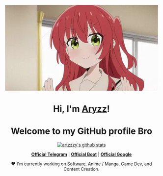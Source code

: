 <p align="center">
  <a href="https://www.google.com"><img src="kita-ikuyo-rap.webp" alt="Banner"></a>
</p>

<h1 align="center">Hi, I'm <a href="https://www.google.com">Aryzz</a>!</h1>
<h1 align="center">Welcome to my GitHub profile Bro</h1>

<p align="center">
  <a href="https://github.com/artzzzy"><img src="https://github-readme-stats.vercel.app/api?username=artzzzy&hide_border=true&show_icons=true" alt="artzzzy's github stats"></a>
</p>

<p align="center">
  <strong><a href="https://t.me/DarkSpecterr">Official Telegram</a></strong> |
  <strong><a href="https://t.me/aryzzzs_bot">Official Boot</a></strong> |
  <strong><a href="https://google.com">Official Google</a></strong> 
</p>

<p align="center">❤ I'm currently working on Software, Anime / Manga, Game Dev, and Content Creation.</p>

<!--
Here are some ideas to get you started:

- 🔭 I’m currently working on ...
- 🌱 I’m currently learning ...
- 👯 I’m looking to collaborate on ...
- 🤔 I’m looking for help with ...
- 💬 Ask me about ...
- 📫 How to reach me: ...
- 😄 Pronouns: ...
- ⚡ Fun fact: ...
-->
